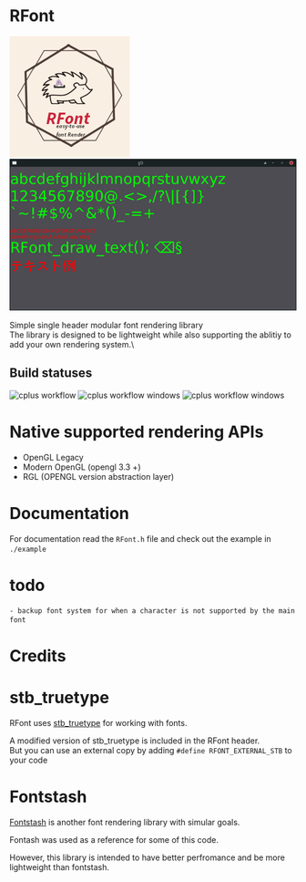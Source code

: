 # RFont
![logo](logo.png)
![image](Screenshot.png)

Simple single header modular font rendering library\
The library is designed to be lightweight while also supporting the ablitiy to add your own rendering system.\

## Build statuses
![cplus workflow](https://github.com/ColleagueRiley/RFont/actions/workflows/linux.yml/badge.svg)
![cplus workflow windows](https://github.com/ColleagueRiley/RFont/actions/workflows/windows.yml/badge.svg)
![cplus workflow windows](https://github.com/ColleagueRiley/RFont/actions/workflows/macos.yml/badge.svg)

# Native supported rendering APIs

- OpenGL Legacy 
- Modern OpenGL (opengl 3.3 +)
- RGL (OPENGL version abstraction layer)

# Documentation 
For documentation read the `RFont.h` file and check out the example in `./example`

# todo
    - backup font system for when a character is not supported by the main font

# Credits

# stb_truetype
RFont uses [stb_truetype](https://github.com/nothings/stb) for working with fonts.

A modified version of stb_truetype is included in the RFont header.\
But you can use an external copy by adding `#define RFONT_EXTERNAL_STB` to your code

# Fontstash
[Fontstash](https://github.com/memononen/fontstash) is another font rendering library with simular goals.

Fontash was used as a reference for some of this code. 

However, this library is intended to have better perfromance and be more lightweight than fontstash.